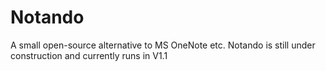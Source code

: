 # Notando
A small open-source alternative to MS OneNote etc.
Notando is still under construction and currently runs in V1.1
